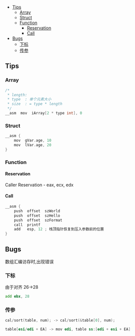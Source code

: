 
* [Tips](#tips)
	* [Array](#array)
	* [Struct](#struct)
	* [Function](#function)
		* [Reservation](#reservation)
		* [Call](#call)
* [Bugs](#bugs)
	* [下标](#下标)
	* [传参](#传参)

## Tips

### Array

```c
/*
 * length: 
 * type  : 单个元素大小
 * size  : = type * length
 */ 
__asm  mov  iArray[2 * type int], 0

```

### Struct

```c
__asm {
    mov  gVar.age, 10 
    mov  lVar.age, 20
}
```

### Function

#### Reservation

Caller Reservation - eax, ecx, edx

#### Call

```c
__asm {
    push  offset  szWorld 
    push  offset  szHello 
    push  offset  szFormat 
    call  printf 
    add   esp, 12 ; 栈顶指针恢复到压入参数前的位置
} 
```

## Bugs

数组汇编访存时,出现错误

### 下标

由于对齐 26->28

```asm
add ebx, 28
```

### 传参

```c
cal/sort(table, num); -> cal/sort(&table[0], num);
```

```asm
table[esi/edi + EA] -> mov edi, table ss:[edi + esi + EA]
```
